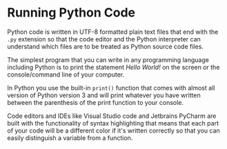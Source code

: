 # Running Python Code

Python code is written in UTF-8 formatted plain text files that end with the `.py` extension so that the code editor and the Python interpreter can understand which files are to be treated as Python source code files.

The simplest program that you can write in any programming language including Python is to print the statement *Hello World!* on the screen or the console/command line of your computer.

In Python you use the built-in `print()` function that comes with almost all version of Python version 3 and will print whatever you have written between the parenthesis of the print function to your console. 

Code editors and IDEs like Visual Studio code and Jetbrains PyCharm are built with the functionality of syntax highlighting that means that each part of your code will be a different color if it's written correctly so that you can easily distinguish a variable from a function.
